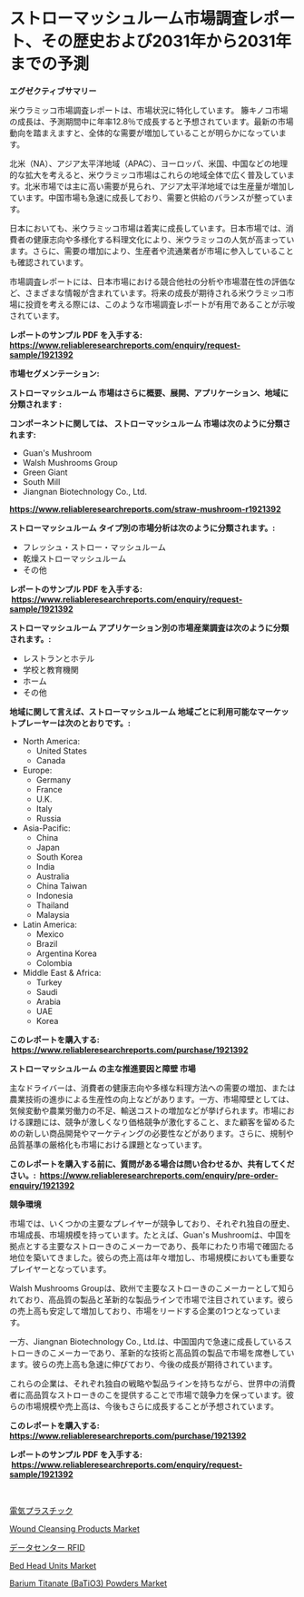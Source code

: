 <p><h1>ストローマッシュルーム市場調査レポート、その歴史および2031年から2031年までの予測</h1></p><p><strong>エグゼクティブサマリー</strong></p>
<p><p>米ウラミッコ市場調査レポートは、市場状況に特化しています。 籐キノコ市場の成長は、予測期間中に年率12.8％で成長すると予想されています。最新の市場動向を踏まえますと、全体的な需要が増加していることが明らかになっています。</p><p>北米（NA）、アジア太平洋地域（APAC）、ヨーロッパ、米国、中国などの地理的な拡大を考えると、米ウラミッコ市場はこれらの地域全体で広く普及しています。北米市場では主に高い需要が見られ、アジア太平洋地域では生産量が増加しています。中国市場も急速に成長しており、需要と供給のバランスが整っています。</p><p>日本においても、米ウラミッコ市場は着実に成長しています。日本市場では、消費者の健康志向や多様化する料理文化により、米ウラミッコの人気が高まっています。さらに、需要の増加により、生産者や流通業者が市場に参入していることも確認されています。</p><p>市場調査レポートには、日本市場における競合他社の分析や市場潜在性の評価など、さまざまな情報が含まれています。将来の成長が期待される米ウラミッコ市場に投資を考える際には、このような市場調査レポートが有用であることが示唆されています。</p></p>
<p><strong>レポートのサンプル PDF を入手する: <a href="https://www.reliableresearchreports.com/enquiry/request-sample/1921392">https://www.reliableresearchreports.com/enquiry/request-sample/1921392</a></strong></p>
<p><strong>市場セグメンテーション:</strong></p>
<p><strong> ストローマッシュルーム 市場はさらに概要、展開、アプリケーション、地域に分類されます :</strong></p>
<p><strong>コンポーネントに関しては、 ストローマッシュルーム 市場は次のように分類されます: &nbsp;</strong></p>
<p><ul><li>Guan's Mushroom</li><li>Walsh Mushrooms Group</li><li>Green Giant</li><li>South Mill</li><li>Jiangnan Biotechnology Co., Ltd.</li></ul></p>
<p><strong><a href="https://www.reliableresearchreports.com/straw-mushroom-r1921392">https://www.reliableresearchreports.com/straw-mushroom-r1921392</a></strong></p>
<p><strong> ストローマッシュルーム タイプ別の市場分析は次のように分類されます。:</strong></p>
<p><ul><li>フレッシュ・ストロー・マッシュルーム</li><li>乾燥ストローマッシュルーム</li><li>その他</li></ul></p>
<p><strong>レポートのサンプル PDF を入手する: &nbsp;<a href="https://www.reliableresearchreports.com/enquiry/request-sample/1921392">https://www.reliableresearchreports.com/enquiry/request-sample/1921392</a></strong></p>
<p><strong> ストローマッシュルーム アプリケーション別の市場産業調査は次のように分類されます。:</strong></p>
<p><ul><li>レストランとホテル</li><li>学校と教育機関</li><li>ホーム</li><li>その他</li></ul></p>
<p><strong>地域に関して言えば、ストローマッシュルーム 地域ごとに利用可能なマーケットプレーヤーは次のとおりです。:</strong></p>
<p><ul>
    <li>
        North America:
        <ul>
            <li>United States</li>
            <li>Canada</li>
        </ul>
    </li>
    <li>
        Europe:
        <ul>
            <li>Germany</li>
            <li>France</li>
            <li>U.K.</li>
            <li>Italy</li>
            <li>Russia</li>
        </ul>
    </li>
    <li>
        Asia-Pacific:
        <ul>
            <li>China</li>
            <li>Japan</li>
            <li>South Korea</li>
            <li>India</li>
            <li>Australia</li>
            <li>China Taiwan</li>
            <li>Indonesia</li>
            <li>Thailand</li>
            <li>Malaysia</li>
        </ul>
    </li>
    <li>
        Latin America:
        <ul>
            <li>Mexico</li>
            <li>Brazil</li>
            <li>Argentina Korea</li>
            <li>Colombia</li>
        </ul>
    </li>
    <li>
        Middle East & Africa:
        <ul>
            <li>Turkey</li>
            <li>Saudi</li>
            <li>Arabia</li>
            <li>UAE</li>
            <li>Korea</li>
        </ul>
    </li>
    </ul></p>
<p><strong>このレポートを購入する: &nbsp;<a href="https://www.reliableresearchreports.com/purchase/1921392">https://www.reliableresearchreports.com/purchase/1921392</a></strong></p>
<p><strong>ストローマッシュルーム の主な推進要因と障壁 市場</strong></p>
<p><p>主なドライバーは、消費者の健康志向や多様な料理方法への需要の増加、または農業技術の進歩による生産性の向上などがあります。一方、市場障壁としては、気候変動や農業労働力の不足、輸送コストの増加などが挙げられます。市場における課題には、競争が激しくなり価格競争が激化すること、また顧客を留めるための新しい商品開発やマーケティングの必要性などがあります。さらに、規制や品質基準の厳格化も市場における課題となっています。</p></p>
<p><strong>このレポートを購入する前に、質問がある場合は問い合わせるか、共有してください。:&nbsp; <a href="https://www.reliableresearchreports.com/enquiry/pre-order-enquiry/1921392">https://www.reliableresearchreports.com/enquiry/pre-order-enquiry/1921392</a></strong></p>
<p><strong>競争環境</strong></p>
<p><p>市場では、いくつかの主要なプレイヤーが競争しており、それぞれ独自の歴史、市場成長、市場規模を持っています。たとえば、Guan's Mushroomは、中国を拠点とする主要なストローきのこメーカーであり、長年にわたり市場で確固たる地位を築いてきました。彼らの売上高は年々増加し、市場規模においても重要なプレイヤーとなっています。</p><p>Walsh Mushrooms Groupは、欧州で主要なストローきのこメーカーとして知られており、高品質の製品と革新的な製品ラインで市場で注目されています。彼らの売上高も安定して増加しており、市場をリードする企業の1つとなっています。</p><p>一方、Jiangnan Biotechnology Co., Ltd.は、中国国内で急速に成長しているストローきのこメーカーであり、革新的な技術と高品質の製品で市場を席巻しています。彼らの売上高も急速に伸びており、今後の成長が期待されています。</p><p>これらの企業は、それぞれ独自の戦略や製品ラインを持ちながら、世界中の消費者に高品質なストローきのこを提供することで市場で競争力を保っています。彼らの市場規模や売上高は、今後もさらに成長することが予想されています。</p></p>
<p><strong>このレポートを購入する: &nbsp; <a href="https://www.reliableresearchreports.com/purchase/1921392">https://www.reliableresearchreports.com/purchase/1921392</a></strong></p>
<p><strong>レポートのサンプル PDF を入手する: &nbsp;<a href="https://www.reliableresearchreports.com/enquiry/request-sample/1921392">https://www.reliableresearchreports.com/enquiry/request-sample/1921392</a></strong><strong></strong></p>
<p>&nbsp;</p>
<p><p><a href="https://github.com/mares423/Market-Research-Report-List-1/blob/main/615665548028.md">電気プラスチック</a></p><p><a href="https://github.com/markusgodoy/Market-Research-Report-List-3/blob/main/wound-cleansing-products-market.md">Wound Cleansing Products Market</a></p><p><a href="https://github.com/SarahFahey88/Market-Research-Report-List-1/blob/main/176417148027.md">データセンター RFID</a></p><p><a href="https://github.com/luckyshygirl/Market-Research-Report-List-4/blob/main/bed-head-units-market.md">Bed Head Units Market</a></p><p><a href="https://issuu.com/reportprime-2/docs/barium-titanate-batio3-powders-market-size-2030.pp">Barium Titanate (BaTiO3) Powders Market</a></p></p>